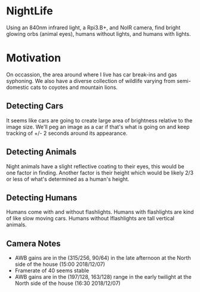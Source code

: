 # NightLife

Using an 840nm infrared light, a Rpi3.B+, and NoIR camera, find bright glowing orbs (animal eyes), humans without lights, and humans with lights. 

# Motivation

On occassion, the area around where I live has car break-ins and gas syphoning. We also have a diverse collection of wildlife varying from semi-domestic cats to coyotes and mountain lions.

## Detecting Cars

It seems like cars are going to create large area of brightness relative to the image size. We'll peg an image as a car if that's what is going on and keep tracking of +/- 2 seconds around its appearance.

## Detecting Animals

Night animals have a slight reflective coating to their eyes, this would be one factor in finding. Another factor is their height which would be likely 2/3 or less of what's determined as a human's height.

## Detecting Humans

Humans come with and without flashlights. Humans with flashlights are kind of like slow moving cars. Humans without lflashlights are tall vertical animals.

## Camera Notes

* AWB gains are in the (315/256, 90/64) in the late afternoon at the North side of the house (15:00 2018/12/07)
* Framerate of 40 seems stable
* AWB gains are in the (197/128, 163/128) range in the early twilight at the North side of the house (16:30 2018/12/07)


